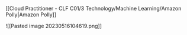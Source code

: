 [[Cloud Practitioner - CLF C01/3 Technology/Machine Learning/Amazon Polly|Amazon Polly]] 

![[Pasted image 20230516104619.png]]

